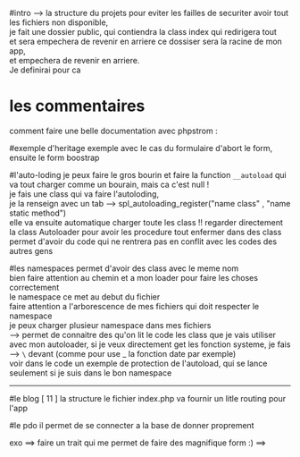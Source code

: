 
#intro --> la structure du projets
pour eviter les failles de securiter avoir tout les fichiers non disponible, \
je fait une dossier public, qui contiendra la class index qui redirigera tout \
et sera empechera de revenir en arriere ce dossiser sera la racine de mon app, \
et empechera de revenir en arriere. \
Je definirai pour ca 

# les commentaires 
comment faire une belle documentation avec phpstrom :

#exemple d'heritage
exemple avec le cas du formulaire
d'abort le form, ensuite le form boostrap

#l'auto-loding
je peux faire le gros bourin et faire la function `__autoload` qui va tout charger comme un bourain, mais ca c'est null ! \
je fais une class qui va faire l'autoloding, \
je la renseign avec un tab --> spl_autoloading_register("name class" , "name static method") \
elle va ensuite automatique charger toute les class !! 
regarder directement la class Autoloader pour avoir les procedure
tout enfermer dans des class permet d'avoir du code qui ne rentrera pas en conflit avec les codes des autres gens

#les namespaces
permet d'avoir des class avec le meme nom \
bien faire attention au chemin et a mon loader pour faire les choses correctement \
le namespace ce met au debut du fichier \
faire attention a l'arborescence de mes fichiers qui doit respecter le namespace \
je peux charger plusieur namespace dans mes fichiers \
--> permet de connaitre des qu'on lit le code les class que je vais utiliser \
avec mon autoloader, si je veux directement get les fonction systeme, je fais --> `\` devant (comme pour use  _ la fonction date par exemple) \
voir dans le code un exemple de protection de l'autoload, qui se lance seulement si je suis dans le bon namespace


-------------------------------------------------------------------------------------------------------------------
#le blog [ 11 ] la structure
le fichier index.php va fournir un litle routing pour l'app   

#le pdo 
il permet de se connecter a la base de donner proprement






exo 
==> faire un trait qui me permet de faire des magnifique form :)
==>